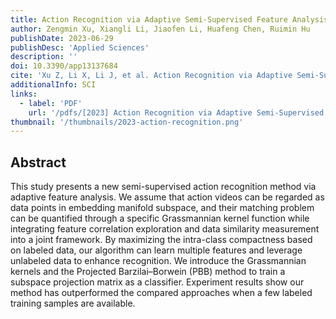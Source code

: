 ```yaml
---
title: Action Recognition via Adaptive Semi-Supervised Feature Analysis
author: Zengmin Xu, Xiangli Li, Jiaofen Li, Huafeng Chen, Ruimin Hu
publishDate: 2023-06-29
publishDesc: 'Applied Sciences'
description: ''
doi: 10.3390/app13137684
cite: 'Xu Z, Li X, Li J, et al. Action Recognition via Adaptive Semi-Supervised Feature Analysis[J]. Applied Sciences, 2023, 13(13): 7684.'
additionalInfo: SCI
links:
  - label: 'PDF'
    url: '/pdfs/[2023] Action Recognition via Adaptive Semi-Supervised Feature Analysis.pdf'
thumbnail: '/thumbnails/2023-action-recognition.png'
---
```


## Abstract

This study presents a new semi-supervised action recognition method via adaptive feature analysis. We assume that action videos can be regarded as data points in embedding manifold subspace, and their matching problem can be quantified through a specific Grassmannian kernel function while integrating feature correlation exploration and data similarity measurement into a joint framework. By maximizing the intra-class compactness based on labeled data, our algorithm can learn multiple features and leverage unlabeled data to enhance recognition. We introduce the Grassmannian kernels and the Projected Barzilai–Borwein (PBB) method to train a subspace projection matrix as a classifier. Experiment results show our method has outperformed the compared approaches when a few labeled training samples are available.
